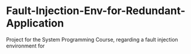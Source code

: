 # Fault-Injection-Env-for-Redundant-Application
Project for the System Programming Course, regarding a fault injection environment for 
